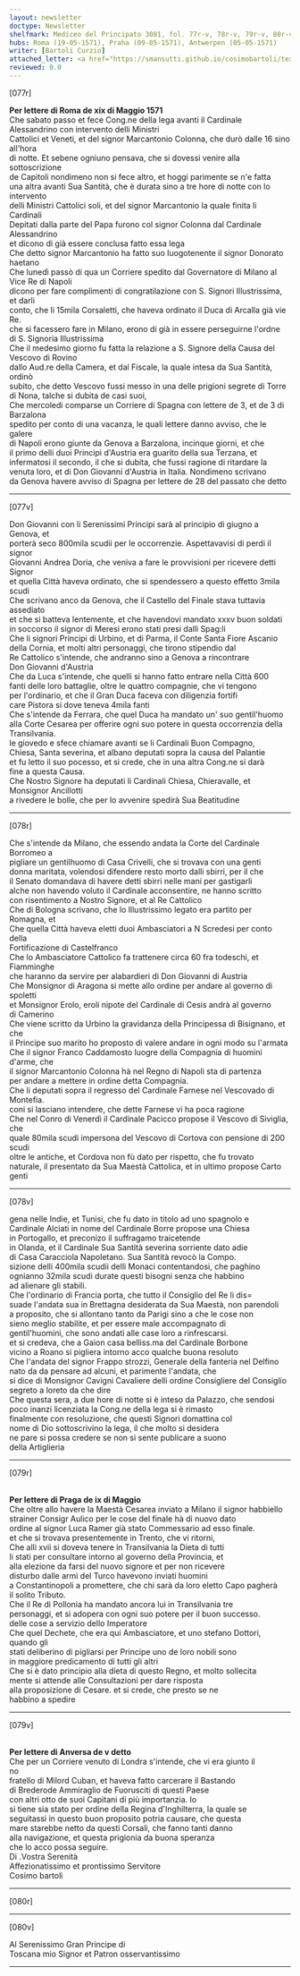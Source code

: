 ```yaml
---
layout: newsletter
doctype: Newsletter
shelfmark: Mediceo del Principato 3081, fol. 77r-v, 78r-v, 79r-v, 80r-v
hubs: Roma (19-05-1571), Praha (09-05-1571), Antwerpen (05-05-1571)
writer: [Bartoli Curzio]
attached_letter: <a href="https://smansutti.github.io/cosimobartoli/texts/2980_023/">2980_023</a>
reviewed: 0.0
---
```


[077r]  
  
  
<strong>Per lettere di Roma de xix di Maggio 1571</strong>  
Che sabato passo et fece Cong.ne della lega avanti il Cardinale Alessandrino con intervento delli Ministri  
Cattolici et Veneti, et del signor Marcantonio Colonna, che durò dalle 16 sino all'hora  
di notte. Et sebene ogniuno pensava, che si dovessi venire alla sottoscrizione  
de Capitoli nondimeno non si fece altro, et hoggi parimente se n'e fatta  
una altra avanti Sua Santità, che è durata sino a tre hore di notte con lo intervento  
delli Ministri Cattolici soli, et del signor Marcantonio la quale finita li Cardinali  
Depitati dalla parte del Papa furono col signor Colonna dal Cardinale Alessandrino  
et dicono di già essere conclusa fatto essa lega  
Che detto signor Marcantonio ha fatto suo luogotenente il signor Donorato haetano  
Che lunedì passò di qua un Corriere spedito dal Governatore di Milano al Vice Re di Napoli  
dicono per fare complimenti di congratilazione con S. Signori Illustrissima, et darli  
conto, che li 15mila Corsaletti, che haveva ordinato il Duca di Arcalla già vie Re.  
che si facessero fare in Milano, erono di già in essere perseguirne l'ordne  
di S. Signoria Illustrissima  
Che il medesimo giorno fu fatta la relazione a S. Signore della Causa del Vescovo di Rovino  
dallo Aud.re della Camera, et dal Fiscale, la quale intesa da Sua Santità, ordinò  
subito, che detto Vescovo fussi messo in una delle prigioni segrete di Torre  
di Nona, talche si dubita de casi suoi,  
Che mercoledi comparse un Corriere di Spagna con lettere de 3, et de 3 di Barzalona  
spedito per conto di una vacanza, le quali lettere danno avviso, che le galere  
di Napoli erono giunte da Genova a Barzalona, incinque giorni, et che  
il primo delli duoi Principi d'Austria era guarito della sua Terzana, et  
infermatosi il secondo, il che si dubita, che fussi ragione di ritardare la  
venuta loro, et di Don Giovanni d'Austria in Italia. Nondimeno scrivano  
da Genova havere avviso di Spagna per lettere de 28 del passato che detto  
  
---  

[077v]  
  
  
Don Giovanni con li Serenissimi Principi sarà al principio di giugno a Genova, et  
porterà seco 800mila scudii per le occorrenzie. Aspettavavisi di perdi il signor  
Giovanni Andrea Doria, che veniva a fare le provvisioni per ricevere detti Signor  
et quella Città haveva ordinato, che si spendessero a questo effetto 3mila scudi  
Che scrivano anco da Genova, che il Castello del Finale stava tuttavia assediato  
et che si batteva lentemente, et che havendovi mandato xxxv buon soldati  
in soccorso il signor di Meresi erono stati presi dalli Spag:li  
Che li signori Principi di Urbino, et di Parma, il Conte Santa Fiore Ascanio  
della Cornia, et molti altri personaggi, che tirono stipendio dal  
Re Cattolico s'intende, che andranno sino a Genova a rincontrare  
Don Giovanni d'Austria  
Che da Luca s'intende, che quelli si hanno fatto entrare nella Città 600  
fanti delle loro battaglie, oltre le quattro compagnie, che vi tengono  
per l'ordinario, et che il Gran Duca faceva con diligenzia fortifi  
care Pistora si dove teneva 4mila fanti  
Che s'intende da Ferrara, che quel Duca ha mandato un' suo gentil'huomo  
alla Corte Cesarea per offerire ogni suo potere in questa occorrenzia della  
Transilvania.  
le giovedo e sfece chiamare avanti se li Cardinali Buon Compagno,  
Chiesa, Santa severina, et albano deputati sopra la causa del Palantie  
et fu letto il suo pocesso, et si crede, che in una altra Cong.ne si darà  
fine a questa Causa.  
Che Nostro Signore ha deputati li Cardinali Chiesa, Chieravalle, et Monsignor Ancillotti  
a rivedere le bolle, che per lo avvenire spedirà Sua Beatitudine  
  
---  

[078r]  
  
  
Che s'intende da Milano, che essendo andata la Corte del Cardinale Borromeo a  
pigliare un gentilhuomo di Casa Crivelli, che si trovava con una genti  
donna maritata, volendosi difendere resto morto dalli sbirri, per il che  
il Senato domandava di havere detti sbirri nelle mani per gastigarli  
alche non havendo voluto il Cardinale acconsentire, ne hanno scritto  
con risentimento a Nostro Signore, et al Re Cattolico  
Che di Bologna scrivano, che lo Illustrissimo legato era partito per Romagna, et  
Che quella Città haveva eletti duoi Ambasciatori a N Scredesi per conto della  
Fortificazione di Castelfranco  
Che lo Ambasciatore Cattolico fa trattenere circa 60 fra todeschi, et Fiamminghe  
che haranno da servire per alabardieri di Don Giovanni di Austria  
Che Monsignor di Aragona si mette allo ordine per andare al governo di spoletti  
et Monsignor Erolo, eroli nipote del Cardinale di Cesis andrà al governo  
di Camerino  
Che viene scritto da Urbino la gravidanza della Principessa di Bisignano, et che  
il Principe suo marito ho proposto di valere andare in ogni modo su l'armata  
Che il signor Franco Caddamosto luogre della Compagnia di huomini d'arme, che  
il signor Marcantonio Colonna hà nel Regno di Napoli sta di partenza  
per andare a mettere in ordine detta Compagnia.  
Che li deputati sopra il regresso del Cardinale Farnese nel Vescovado di Montefia.  
coni si lasciano intendere, che dette Farnese vi ha poca ragione  
Che nel Conro di Venerdì il Cardinale Pacicco propose il Vescovo di Siviglia, che  
quale 80mila scudi impersona del Vescovo di Cortova con pensione di 200 scudi  
oltre le antiche, et Cordova non fù dato per rispetto, che fu trovato  
naturale, il presentato da Sua Maestà Cattolica, et in ultimo propose Carto  
genti  
  
---  

[078v]  
  
  
gena nelle Indie, et Tunisi, che fu dato in titolo ad uno spagnolo e  
Cardinale Alciati in nome del Cardinale Borre propose una Chiesa  
in Portogallo, et preconizo il suffragamo traicetende  
in Olanda, et il Cardinale Sua Santità severina sorriente dato adie  
di Casa Caracciola Napoletano. Sua Santità revocò la Compo.  
sizione delli 400mila scudii delli Monaci contentandosi, che paghino  
ognianno 32mila scudi durate questi bisogni senza che habbino  
ad alienare gli stabili.  
Che l'ordinario di Francia porta, che tutto il Consiglio del Re li dis=  
suade l'andata sua in Brettagna desiderata da Sua Maestà, non parendoli  
a proposito, che si allontano tanto da Parigi sino a che le cose non  
sieno meglio stabilite, et per essere male accompagnato di  
gentil'huomini, che sono andati alle case loro a rinfrescarsi.  
et si credeva, che a Gaion casa belliss.ma del Cardinale Borbone  
vicino a Roano si pigliera intorno acco qualche buona resoluto  
Che l'andata del signor Frappo strozzi, Generale della fanteria nel Delfino  
nato da da pensare ad alcuni, et parimente l'andata, che  
si dice di Monsignor Cavigni Cavaliere delli ordine Consigliere del Consiglio  
segreto a loreto da che dire  
Che questa sera, a due hore di notte si è inteso da Palazzo, che sendosi  
poco inanzi licenziata la Cong.ne della lega si è rimasto  
finalmente con resoluzione, che questi Signori domattina col  
nome di Dio sottoscrivino la lega, il che molto si desidera  
ne pare si possa credere se non si sente publicare a suono  
della Artiglieria  
  
---  

[079r]  
  
  
<br/><strong>Per lettere di Praga de ix di Maggio</strong>  
Che oltre allo havere la Maestà Cesarea inviato a Milano il signor habbiello  
strainer Consigr Aulico per le cose del finale hà di nuovo dato  
ordine al signor Luca Ramer già stato Commessario ad esso finale.  
et che si trovava presentemente in Trento, che vi ritorni,  
Che alli xvii si doveva tenere in Transilvania la Dieta di tutti  
li stati per consultare intorno al governo della Provincia, et  
alla elezione da farsi del nuovo signore et per non ricevere  
disturbo dalle armi del Turco havevono inviati huomini  
a Constantinopoli a promettere, che chi sarà da loro eletto Capo pagherà  
il solito Tributo.  
Che il Re di Pollonia ha mandato ancora lui in Transilvania tre  
personaggi, et si adopera con ogni suo potere per il buon successo.  
delle cose a servizio dello Imperatore  
Che quel Dechete, che era qui Ambasciatore, et uno stefano Dottori, quando gli  
stati deliberino di pigliarsi per Principe uno de loro nobili sono  
in maggiore predicamento di tutti gli altri  
Che si è dato principio alla dieta di questo Regno, et molto sollecita  
mente si attende alle Consultazioni per dare risposta  
alla proposizione di Cesare. et si crede, che presto se ne  
habbino a spedire  
  
---  

[079v]  
  
  
<br/><strong>Per lettere di Anversa de v detto</strong>  
Che per un Corriere venuto di Londra s'intende, che vi era giunto il  
no  
fratello di Milord Cuban, et haveva fatto carcerare il Bastando  
di Brederode Ammiraglio de Fuorusciti di questi Paese  
con altri otto de suoi Capitani di più importanzia. Io  
si tiene sia stato per ordine della Regina d'Inghilterra, la quale se  
seguitassi in questo buon proposito potria causare, che questa  
mare starebbe netto da questi Corsali, che fanno tanti danno  
alla navigazione, et questa prigionia da buona speranza  
che lo acco possa seguire.  
Di .Vostra Serenità  
Affezionatissimo et prontissimo Servitore  
Cosimo bartoli  
  
---  

[080r]  
  
  
  
---  

[080v]  
  
  
Al Serenissimo Gran Principe di  
Toscana mio Signor et Patron osservantissimo  
  
---  


